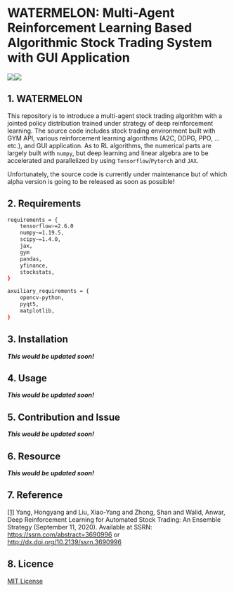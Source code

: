 # WATERMELON: Multi-Agent Reinforcement Learning Based Algorithmic Stock Trading System with GUI Application

<img src="https://img.shields.io/badge/python-3.7%20%7C%203.8%20%7C%203.9-blue"/><img src="https://img.shields.io/badge/code%20style-black-000000.svg"/>

## 1. WATERMELON
This repository is to introduce a multi-agent stock trading algorithm with a jointed policy distribution trained under strategy of deep reinforcement learning. The source code includes stock trading environment built with GYM API, various reinforcement learning algorithms (A2C, DDPG, PPO, ... etc.), and GUI application. As to RL algorithms, the numerical parts are largely built with `numpy`, but deep learning and linear algebra are to be accelerated and parallelized by using `Tensorflow`/`Pytorch` and `JAX`. 

Unfortunately, the source code is currently under maintenance but of which alpha version is going to be released as soon as possible!


## 2. Requirements
```bash
requirements = { 
    tensorflow>=2.6.0
    numpy~=1.19.5,
    scipy~=1.4.0,
    jax,
    gym
    pandas,
    yfinance,
    stockstats,
}
```

```bash
axuiliary_requirements = {
    opencv-python,
    pyqt5,
    matplotlib,
}
```
        

## 3. Installation 
***This would be updated soon!***


## 4. Usage
***This would be updated soon!***


## 5. Contribution and Issue
***This would be updated soon!***


## 6. Resource
***This would be updated soon!***


## 7. Reference
[[1]](https://damoracapital.com/wp-content/uploads/2021/04/Deep-reinforcement-learning-for-Automated-Stock-trading-Ensemble-Strategy-ID3690996.pdf) Yang, Hongyang and Liu, Xiao-Yang and Zhong, Shan and Walid, Anwar, Deep Reinforcement Learning for Automated Stock Trading: An Ensemble Strategy (September 11, 2020). Available at SSRN: https://ssrn.com/abstract=3690996 or http://dx.doi.org/10.2139/ssrn.3690996


## 8. Licence
[MIT License](./LICENSE)
